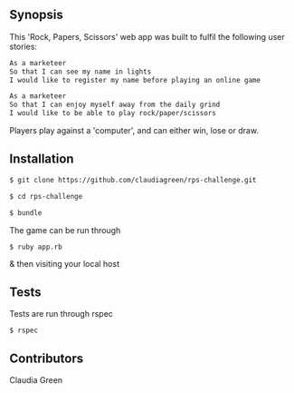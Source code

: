 Synopsis
---------

This 'Rock, Papers, Scissors' web app was built to fulfil the following user stories:

```sh 
As a marketeer
So that I can see my name in lights
I would like to register my name before playing an online game

As a marketeer
So that I can enjoy myself away from the daily grind
I would like to be able to play rock/paper/scissors
```

Players play against a 'computer', and can either win, lose or draw. 


Installation
-------------
```sh
$ git clone https://github.com/claudiagreen/rps-challenge.git

$ cd rps-challenge

$ bundle
```


The game can be run through 
```
$ ruby app.rb
```
& then visiting your local host 


Tests
-----

Tests are run through rspec
```
$ rspec
```
Contributors
------------

Claudia Green

